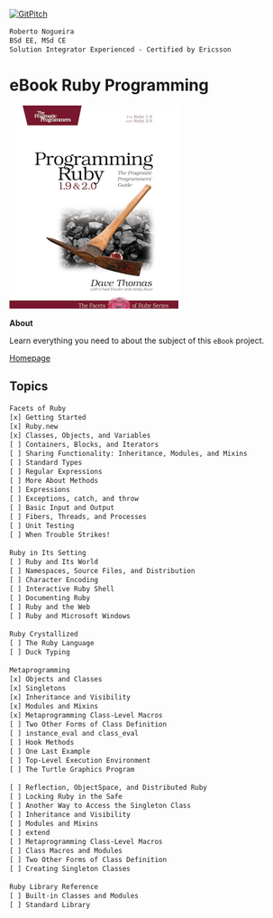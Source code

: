 [![GitPitch](https://gitpitch.com/assets/badge.svg)](https://gitpitch.com/enogrob/ebook-project/master)
```
Roberto Nogueira  
BSd EE, MSd CE
Solution Integrator Experienced - Certified by Ericsson
```
# eBook Ruby Programming

![ebook image](assets/ebook.png)

**About**

Learn everything you need to about the subject of this `eBook` project.

[Homepage](https://imagery.pragprog.com/products/355/ruby4.jpg?1378671145)

## Topics
```
Facets of Ruby
[x] Getting Started
[x] Ruby.new
[x] Classes, Objects, and Variables
[ ] Containers, Blocks, and Iterators
[ ] Sharing Functionality: Inheritance, Modules, and Mixins
[ ] Standard Types
[ ] Regular Expressions
[ ] More About Methods
[ ] Expressions
[ ] Exceptions, catch, and throw
[ ] Basic Input and Output
[ ] Fibers, Threads, and Processes
[ ] Unit Testing
[ ] When Trouble Strikes!

Ruby in Its Setting
[ ] Ruby and Its World
[ ] Namespaces, Source Files, and Distribution
[ ] Character Encoding
[ ] Interactive Ruby Shell
[ ] Documenting Ruby
[ ] Ruby and the Web
[ ] Ruby and Microsoft Windows

Ruby Crystallized
[ ] The Ruby Language
[ ] Duck Typing

Metaprogramming
[x] Objects and Classes
[x] Singletons
[x] Inheritance and Visibility
[x] Modules and Mixins
[x] Metaprogramming Class-Level Macros
[ ] Two Other Forms of Class Definition
[ ] instance_eval and class_eval
[ ] Hook Methods
[ ] One Last Example
[ ] Top-Level Execution Environment
[ ] The Turtle Graphics Program

[ ] Reflection, ObjectSpace, and Distributed Ruby
[ ] Locking Ruby in the Safe
[ ] Another Way to Access the Singleton Class
[ ] Inheritance and Visibility
[ ] Modules and Mixins
[ ] extend
[ ] Metaprogramming Class-Level Macros
[ ] Class Macros and Modules
[ ] Two Other Forms of Class Definition
[ ] Creating Singleton Classes

Ruby Library Reference
[ ] Built-in Classes and Modules
[ ] Standard Library
```
